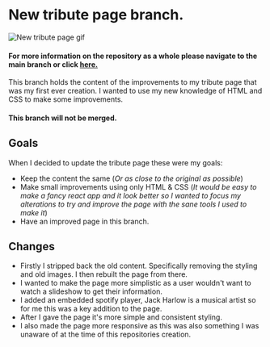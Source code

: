 # New tribute page branch.

![New tribute page gif](images/new-tribute-page.gif)

#### For more information on the repository as a whole please navigate to the main branch or click [here.](https://github.com/pattisoj/tribute-page-jack-harlow/tree/main)

This branch holds the content of the improvements to my tribute page that was my first ever creation. I wanted to use my new knowledge of HTML and CSS to make some improvements.

#### This branch will not be merged.

## Goals

When I decided to update the tribute page these were my goals:

- Keep the content the same (_Or as close to the original as possible_)
- Make small improvements using only HTML & CSS (_It would be easy to make a fancy react app and it look better so I wanted to focus my alterations to try and improve the page with the sane tools I used to make it_)
- Have an improved page in this branch.

## Changes

- Firstly I stripped back the old content. Specifically removing the styling and old images. I then rebuilt the page from there.
  <br />
- I wanted to make the page more simplistic as a user wouldn't want to watch a slideshow to get their information.
  <br />
- I added an embedded spotify player, Jack Harlow is a musical artist so for me this was a key addition to the page.
  <br />
- After I gave the page it's more simple and consistent styling.
  <br />
- I also made the page more responsive as this was also something I was unaware of at the time of this repositories creation.
